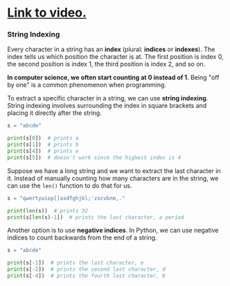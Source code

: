 # [Link to video.](https://www.youtube.com/watch?v=hxOBHJTxfjE&list=PLVD25niNi0BlpS2dC7eXz1Rm3lOb9ftaJ)

### String Indexing

Every character in a string has an **index** (plural: **indices** or **indexes**). The index tells us which position the character is at. The first position is index 0, the second position is index 1, the third position is index 2, and so on.

**In computer science, we often start counting at 0 instead of 1**. Being "off by one" is a common phenomenon when programming.

To extract a specific character in a string, we can use **string indexing**. String indexing involves surrounding the index in square brackets and placing it directly after the string.

```python
s = "abcde"

print(s[0])  # prints a
print(s[1])  # prints b
print(s[4])  # prints e
print(s[5])  # doesn't work since the highest index is 4
```

Suppose we have a long string and we want to extract the last character in it. Instead of manually counting how many characters are in the string, we can use the `len()` function to do that for us.

```python
s = "qwertyuiop[]asdfghjkl;'zxcvbnm,."

print(len(s))  # prints 32
print(s[len(s)-1])  # prints the last character, a period
```

Another option is to use **negative indices**. In Python, we can use negative indices to count backwards from the end of a string.

```python
s = "abcde"

print(s[-1])  # prints the last character, e
print(s[-2])  # prints the second last character, d
print(s[-4])  # prints the fourth last character, b
```
